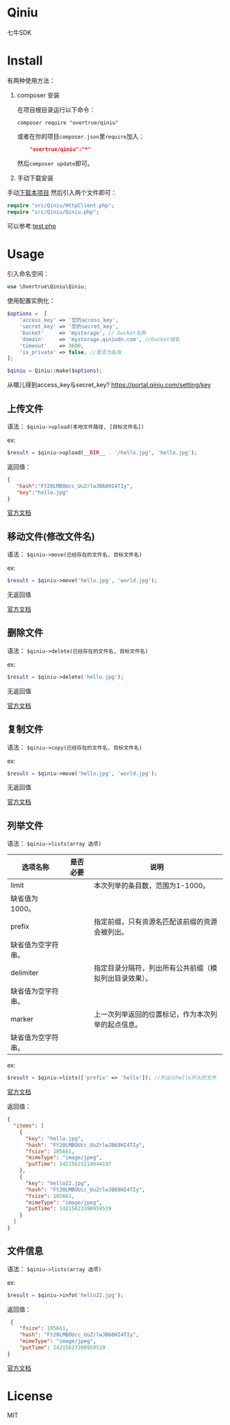 # Qiniu

七牛SDK


# Install

有两种使用方法：

1. composer 安装

    在项目根目录运行以下命令：

    ```shell
    composer require "overtrue/qiniu"
    ```
    
    或者在你的项目`composer.json`里`require`加入：
    
    ```json
        "overtrue/qiniu":"*"
    ```
    然后`composer update`即可。

2. 手动下载安装

手动[下载本项目](https://github.com/overtrue/qiniu/archive/master.zip) 然后引入两个文件即可：

```php
require "src/Qiniu/HttpClient.php";
require "src/Qiniu/Qiniu.php";
```

可以参考:[test.php](https://github.com/overtrue/qiniu/blob/master/demo.php)

# Usage

引入命名空间：

```php
use \Overtrue\Qiniu\Qiniu;
```


使用配置实例化：

```php
$options =  [
    'access_key' => '您的access_key',
    'secret_key' => '您的secret_key',
    'bucket'     => 'mystorage', // bucket名称
    'domain'     => 'mystorage.qiniudn.com', //bucket域名
    'timeout'    => 3600,
    'is_private' => false, //是否为私有
];

$qiniu = Qiniu::make($options);
```

从哪儿得到access_key与secret_key? https://portal.qiniu.com/setting/key

## 上传文件

语法： `$qiniu->upload(本地文件路径, [目标文件名])`

ex: 
```php
$result = $qiniu->upload(__DIR__ . '/hello.jpg', 'hello.jpg');
```

返回值：

```json
{
   "hash":"Ft20LMBOUcc_UuZrlwJB68HI4TIy",
   "key":"hello.jpg"
}
```

[官方文档](http://developer.qiniu.com/docs/v6/api/reference/up/upload.html)

## 移动文件(修改文件名)


语法： `$qiniu->move(已经存在的文件名, 目标文件名)`

ex: 
```php
$result = $qiniu->move('hello.jpg', 'world.jpg');
```

无返回值

[官方文档](http://developer.qiniu.com/docs/v6/api/reference/rs/move.html)

## 删除文件


语法： `$qiniu->delete(已经存在的文件名, 目标文件名)`

ex: 
```php
$result = $qiniu->delete('hello.jpg');
```

无返回值

[官方文档](http://developer.qiniu.com/docs/v6/api/reference/rs/delete.html)

## 复制文件


语法： `$qiniu->copy(已经存在的文件名, 目标文件名)`

ex: 
```php
$result = $qiniu->move('hello.jpg', 'world.jpg');
```

无返回值

[官方文档](http://developer.qiniu.com/docs/v6/api/reference/rs/copy.html)

## 列举文件


语法： `$qiniu->lists(array 选项)`

| 选项名称 | 是否必要 | 说明 |
| ----- |----- | ----- |
| limit  |   | 本次列举的条目数，范围为1-1000。
缺省值为1000。|
| prefix  |  | 指定前缀，只有资源名匹配该前缀的资源会被列出。
缺省值为空字符串。|
| delimiter  |  |  指定目录分隔符，列出所有公共前缀（模拟列出目录效果）。
缺省值为空字符串。|
| marker  |  | 上一次列举返回的位置标记，作为本次列举的起点信息。
缺省值为空字符串。|

ex: 
```php
$result = $qiniu->lists(['prefix' => 'hello']); //列出以hello开头的文件
```

[官方文档](http://developer.qiniu.com/docs/v6/api/reference/rs/list.html)

返回值：

```json
{
  "items": [
    {
      "key": "hello.jpg",
      "hash": "Ft20LMBOUcc_UuZrlwJB68HI4TIy",
      "fsize": 105661,
      "mimeType": "image/jpeg",
      "putTime": 14215623214044197
    },
    {
      "key": "hello22.jpg",
      "hash": "Ft20LMBOUcc_UuZrlwJB68HI4TIy",
      "fsize": 105661,
      "mimeType": "image/jpeg",
      "putTime": 14215623390959519
    }
  ]
}
```

## 文件信息


语法： `$qiniu->lists(array 选项)`

ex:

```php
$result = $qiniu->info('hello22.jpg');
```

返回值：

```json
 {
    "fsize": 105661,
    "hash": "Ft20LMBOUcc_UuZrlwJB68HI4TIy",
    "mimeType": "image/jpeg",
    "putTime": 14215623390959519
}      
```

[官方文档](http://developer.qiniu.com/docs/v6/api/reference/rs/stat.html)

# License

MIT